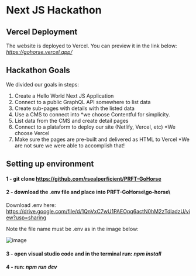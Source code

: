 # Next JS Hackathon

## Vercel Deployment

The website is deployed to Vercel. You can preview it in the link below: *https://gohorse.vercel.app/*

## Hackathon Goals

We divided our goals in steps:

1. Create a Hello World Next JS Application
2. Connect to a public GraphQL API somewhere to list data
3. Create sub-pages with details with the listed data
4. Use a CMS to connect into *we choose Contentful for simplicity.
5. List data from the CMS and create detail pages
6. Connect to a plataform to deploy our site (Netlify, Vercel, etc) *We choose Vercel
7. Make sure the pages are pre-built and delivered as HTML to Vercel *We are not sure we were able to accomplish that!

## Setting up environment

#### 1 - git clone https://github.com/rsealperficient/PRFT-GoHorse

#### 2 - download the .env file and place into PRFT-GoHorse\go-horse\

Download .env here: https://drive.google.com/file/d/1QnVxC7wU1PAEOpq6actN0hM2zTdladzU/view?usp=sharing 

Note the file name must be .env as in the image below:

![image](https://user-images.githubusercontent.com/79716075/144759115-231fc775-e963-4e0c-b474-9f909507be26.png)

#### 3 - open visual studio code and in the terminal run: *npm install*

#### 4 - run: *npm run dev* 


